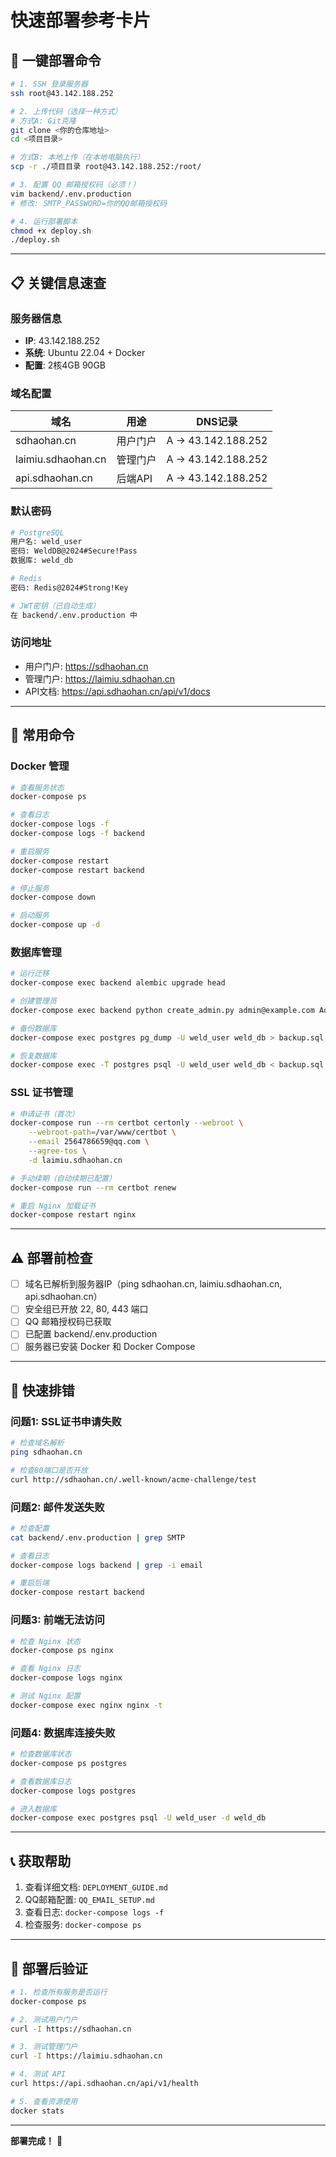 # 快速部署参考卡片

## 🚀 一键部署命令

```bash
# 1. SSH 登录服务器
ssh root@43.142.188.252

# 2. 上传代码（选择一种方式）
# 方式A: Git克隆
git clone <你的仓库地址>
cd <项目目录>

# 方式B: 本地上传（在本地电脑执行）
scp -r ./项目目录 root@43.142.188.252:/root/

# 3. 配置 QQ 邮箱授权码（必须！）
vim backend/.env.production
# 修改: SMTP_PASSWORD=你的QQ邮箱授权码

# 4. 运行部署脚本
chmod +x deploy.sh
./deploy.sh
```

---

## 📋 关键信息速查

### 服务器信息
- **IP**: 43.142.188.252
- **系统**: Ubuntu 22.04 + Docker
- **配置**: 2核4GB 90GB

### 域名配置
| 域名 | 用途 | DNS记录 |
|------|------|---------|
| sdhaohan.cn | 用户门户 | A → 43.142.188.252 |
| laimiu.sdhaohan.cn | 管理门户 | A → 43.142.188.252 |
| api.sdhaohan.cn | 后端API | A → 43.142.188.252 |

### 默认密码
```bash
# PostgreSQL
用户名: weld_user
密码: WeldDB@2024#Secure!Pass
数据库: weld_db

# Redis
密码: Redis@2024#Strong!Key

# JWT密钥（已自动生成）
在 backend/.env.production 中
```

### 访问地址
- 用户门户: https://sdhaohan.cn
- 管理门户: https://laimiu.sdhaohan.cn
- API文档: https://api.sdhaohan.cn/api/v1/docs

---

## 🔧 常用命令

### Docker 管理
```bash
# 查看服务状态
docker-compose ps

# 查看日志
docker-compose logs -f
docker-compose logs -f backend

# 重启服务
docker-compose restart
docker-compose restart backend

# 停止服务
docker-compose down

# 启动服务
docker-compose up -d
```

### 数据库管理
```bash
# 运行迁移
docker-compose exec backend alembic upgrade head

# 创建管理员
docker-compose exec backend python create_admin.py admin@example.com Admin@123456

# 备份数据库
docker-compose exec postgres pg_dump -U weld_user weld_db > backup.sql

# 恢复数据库
docker-compose exec -T postgres psql -U weld_user weld_db < backup.sql
```

### SSL 证书管理
```bash
# 申请证书（首次）
docker-compose run --rm certbot certonly --webroot \
    --webroot-path=/var/www/certbot \
    --email 2564786659@qq.com \
    --agree-tos \
    -d laimiu.sdhaohan.cn

# 手动续期（自动续期已配置）
docker-compose run --rm certbot renew

# 重启 Nginx 加载证书
docker-compose restart nginx
```

---

## ⚠️ 部署前检查

- [ ] 域名已解析到服务器IP（ping sdhaohan.cn, laimiu.sdhaohan.cn, api.sdhaohan.cn）
- [ ] 安全组已开放 22, 80, 443 端口
- [ ] QQ 邮箱授权码已获取
- [ ] 已配置 backend/.env.production
- [ ] 服务器已安装 Docker 和 Docker Compose

---

## 🐛 快速排错

### 问题1: SSL证书申请失败
```bash
# 检查域名解析
ping sdhaohan.cn

# 检查80端口是否开放
curl http://sdhaohan.cn/.well-known/acme-challenge/test
```

### 问题2: 邮件发送失败
```bash
# 检查配置
cat backend/.env.production | grep SMTP

# 查看日志
docker-compose logs backend | grep -i email

# 重启后端
docker-compose restart backend
```

### 问题3: 前端无法访问
```bash
# 检查 Nginx 状态
docker-compose ps nginx

# 查看 Nginx 日志
docker-compose logs nginx

# 测试 Nginx 配置
docker-compose exec nginx nginx -t
```

### 问题4: 数据库连接失败
```bash
# 检查数据库状态
docker-compose ps postgres

# 查看数据库日志
docker-compose logs postgres

# 进入数据库
docker-compose exec postgres psql -U weld_user -d weld_db
```

---

## 📞 获取帮助

1. 查看详细文档: `DEPLOYMENT_GUIDE.md`
2. QQ邮箱配置: `QQ_EMAIL_SETUP.md`
3. 查看日志: `docker-compose logs -f`
4. 检查服务: `docker-compose ps`

---

## 🎯 部署后验证

```bash
# 1. 检查所有服务是否运行
docker-compose ps

# 2. 测试用户门户
curl -I https://sdhaohan.cn

# 3. 测试管理门户
curl -I https://laimiu.sdhaohan.cn

# 4. 测试 API
curl https://api.sdhaohan.cn/api/v1/health

# 5. 查看资源使用
docker stats
```

---

**部署完成！** 🎉

